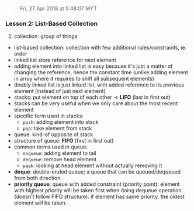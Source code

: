 > Fri, 27 Apr 2018 at 5:48:07 MYT

### Lesson 2: List-Based Collection

1. collection: group of things
- list-based collection: collection with few additional rules/constraints, ie. order
- linked list store reference for next element
- adding element into linked list is easy because it's just a matter of changing the reference, hence the constant time (unlike adding element in array where it requires to shift all subsequent elements)
- doubly linked list is just linked list, with added reference to its previous element (instead of just next element)
- stacks: put element on top of each other → **LIFO** (last in first out)
- stacks can be very useful when we only care about the most recent element
- specific term used in stacks:
    - `push`: adding element into stack
    - `pop`: take element from stack
- queue: kind-of opposite of stack
- structure of queue: **FIFO** (first in first out)
- common terms used in queue:
    - `enqueue`: adding element to tail
    - `dequeue`: remove head element
    - `peek`: looking at head element without actually removing it
- **deque**: double-ended queue; a queue that can be queued/dequeued from both direction
- **priority queue**: queue with added constraint (priority point). element with highest priority will be taken first when doing dequeue operation (doesn't follow FIFO structure). if element has same priority, the oldest element will be taken.

